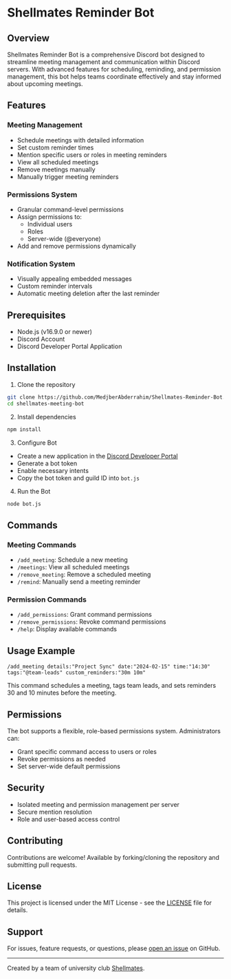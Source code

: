 # Shellmates Reminder Bot

## Overview

Shellmates Reminder Bot is a comprehensive Discord bot designed to streamline meeting management and communication within Discord servers. With advanced features for scheduling, reminding, and permission management, this bot helps teams coordinate effectively and stay informed about upcoming meetings.

## Features

### Meeting Management
- Schedule meetings with detailed information
- Set custom reminder times
- Mention specific users or roles in meeting reminders
- View all scheduled meetings
- Remove meetings manually
- Manually trigger meeting reminders

### Permissions System
- Granular command-level permissions
- Assign permissions to:
    - Individual users
    - Roles
    - Server-wide (@everyone)
- Add and remove permissions dynamically

### Notification System
- Visually appealing embedded messages
- Custom reminder intervals
- Automatic meeting deletion after the last reminder

## Prerequisites

- Node.js (v16.9.0 or newer)
- Discord Account
- Discord Developer Portal Application

## Installation

1. Clone the repository
```bash
git clone https://github.com/MedjberAbderrahim/Shellmates-Reminder-Bot.git
cd shellmates-meeting-bot
```

2. Install dependencies
```bash
npm install
```

3. Configure Bot
- Create a new application in the [Discord Developer Portal](https://discord.com/developers/applications)
- Generate a bot token
- Enable necessary intents
- Copy the bot token and guild ID into `bot.js`

4. Run the Bot
```bash
node bot.js
```

## Commands

### Meeting Commands
- `/add_meeting`: Schedule a new meeting
- `/meetings`: View all scheduled meetings
- `/remove_meeting`: Remove a scheduled meeting
- `/remind`: Manually send a meeting reminder

### Permission Commands
- `/add_permissions`: Grant command permissions
- `/remove_permissions`: Revoke command permissions
- `/help`: Display available commands

## Usage Example

```
/add_meeting details:"Project Sync" date:"2024-02-15" time:"14:30" tags:"@team-leads" custom_reminders:"30m 10m"
```

This command schedules a meeting, tags team leads, and sets reminders 30 and 10 minutes before the meeting.

## Permissions

The bot supports a flexible, role-based permissions system. Administrators can:
- Grant specific command access to users or roles
- Revoke permissions as needed
- Set server-wide default permissions

## Security

- Isolated meeting and permission management per server
- Secure mention resolution
- Role and user-based access control

## Contributing

Contributions are welcome! Available by forking/cloning the repository and submitting pull requests.

## License

This project is licensed under the MIT License - see the [LICENSE](LICENSE) file for details.

## Support

For issues, feature requests, or questions, please [open an issue](https://github.com/MedjberAbderrahim/Shellmates-Reminder-Bot/issues) on GitHub.

---

Created by a team of university club [Shellmates](https://linktr.ee/shellmates).

